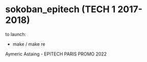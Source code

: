 # sokoban_epitech (TECH 1 2017-2018)

to launch:
- make / make re

Aymeric Astaing - EPITECH PARIS PROMO 2022
